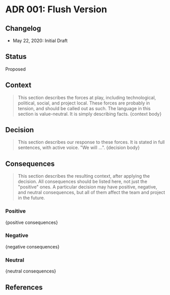 # ADR 001: Flush Version

## Changelog

- May 22, 2020: Initial Draft

## Status

Proposed

## Context

> This section describes the forces at play, including technological, political, social, and project
> local. These forces are probably in tension, and should be called out as such. The language in this
> section is value-neutral. It is simply describing facts.
> {context body}

## Decision

> This section describes our response to these forces. It is stated in full sentences, with active
> voice. "We will ...".
> {decision body}

## Consequences

> This section describes the resulting context, after applying the decision. All consequences should
> be listed here, not just the "positive" ones. A particular decision may have positive, negative,
> and neutral consequences, but all of them affect the team and project in the future.

### Positive

{positive consequences}

### Negative

{negative consequences}

### Neutral

{neutral consequences}

## References
